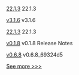 
[22.1.3](https://github.com/hyperledger/besu/releases/tag/22.1.3) 22.1.3

[v3.1.6](https://github.com/hyperledger/firefly-ethconnect/releases/tag/v3.1.6) v3.1.6

[22.1.3](https://github.com/hyperledger/besu-docs/releases/tag/22.1.3) 22.1.3

[v0.1.8](https://github.com/hyperledger/aries-framework-go/releases/tag/v0.1.8) v0.1.8 Release Notes

[v0.6.8](https://github.com/hyperledger/firefly-ui/releases/tag/v0.6.8) v0.6.8_69324d5


[See more >>>](https://start-here.hyperledger.org/releases)
